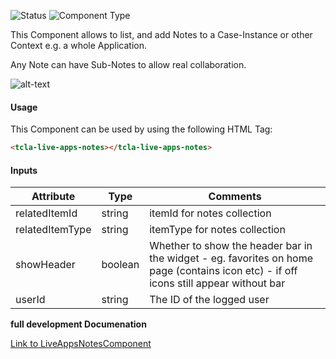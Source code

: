 
![Status][auto] ![Component Type][major] <!--Component Meta {"created_by":"JS", "reviewed_by":"JG", "last_modified_by":"JS", "comment":"init"} Component Meta -->


<p>This Component allows to list, and add Notes to a Case-Instance or other Context e.g. a whole Application.

Any Note can have Sub-Notes to allow real collaboration.</p>

<p><img src="../Notes.png" alt="alt-text" class="img-responsive" title="Notes Component Image"></p>



#### Usage


This Component can be used by using the following HTML Tag:

```html
<tcla-live-apps-notes></tcla-live-apps-notes>
```

#### Inputs

Attribute | Type | Comments
--- | --- | ---
relatedItemId | string | itemId for notes collection
relatedItemType | string | itemType for notes collection
showHeader | boolean | Whether to show the header bar in the widget - eg. favorites on home page (contains icon etc) - if off icons still appear without bar
userId | string | The ID of the logged user


<b>full development Documenation</b>

[Link to LiveAppsNotesComponent](https://tibcosoftware.github.io/TCSTK-Angular/libdocs/tc-core-lib/components/LiveAppsNotesComponent.html)


[auto]: https://img.shields.io/badge/Status-auto%20generated-lightgrey.svg?style=flat "auto generated"

[manually]: https://img.shields.io/badge/Status-manually%20created-yellow.svg?style=flat "manually created"

[draft]: https://img.shields.io/badge/Status-draft-red.svg?style=flat "draft"

[review]: https://img.shields.io/badge/Status-need%20review-yellowgreen.svg?style=flat "need review"

[review done]: https://img.shields.io/badge/Status-review%20done-green.svg?style=flat "review done"

[finalized]: https://img.shields.io/badge/Status-finalized-brightgreen.svg?style=flat "finalized"

[top]: https://img.shields.io/badge/Component%20Type-Top-blue.svg?style=flat "top Component"

[major]: https://img.shields.io/badge/Component%20Type-major%20Component-blue.svg?style=flat "major Component"

[minor]: https://img.shields.io/badge/Component%20Type-minor%20Component-blue.svg?style=flat "minor Component"


